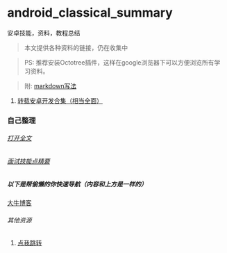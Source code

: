 # android_classical_summary
安卓技能，资料，教程总结

>本文提供各种资料的链接，仍在收集中

>PS: 推荐安装Octotree插件，这样在google浏览器下可以方便浏览所有学习资料。

>附: [markdown写法](https://github.com/guodongxiaren/README)


1. [转载安卓开发合集（相当全面）](https://github.com/389273716/android-skill-summary)

### 自己整理

###### [打开全文](https://github.com/jackyliugit/android_classical_summary/blob/master/%E5%85%B8%E8%97%8F%E7%BB%8F%E5%85%B8.md)
###### [面试技能点精要](https://github.com/yibeiliu/android_classical_summary/blob/master/%E9%9D%A2%E8%AF%95%E7%B2%BE%E8%A6%81.md)
##### 以下是帮偷懒的你快速导航（内容和上方是一样的）
[大牛博客](https://github.com/jackyliugit/android_classical_summary/blob/master/%E5%85%B8%E8%97%8F%E7%BB%8F%E5%85%B8.md#大牛博客)

###### 其他资源
1. [点我跳转](https://github.com/jackyliugit/android_classical_summary/blob/master/%E5%85%B6%E4%BB%96%E8%B5%84%E6%BA%90%E4%BD%A0%E5%BA%94%E8%AF%A5%E6%87%82%E5%BE%97.md)
